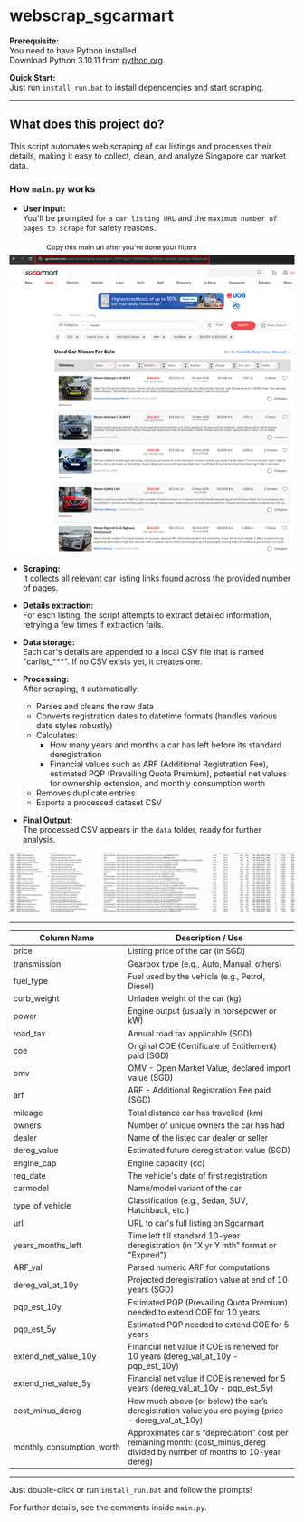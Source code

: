 # webscrap_sgcarmart

**Prerequisite:**  
You need to have Python installed.  
Download Python 3.10.11 from [python.org](https://www.python.org/downloads/release/python-31011/).

**Quick Start:**  
Just run `install_run.bat` to install dependencies and start scraping.

---

## What does this project do?

This script automates web scraping of car listings and processes their details, making it easy to collect, clean, and analyze Singapore car market data.

### How `main.py` works

- **User input:**  
  You'll be prompted for a `car listing URL` and the `maximum number of pages to scrape` for safety reasons.

![Sample Screenshot](assets/main_url.png)

- **Scraping:**  
  It collects all relevant car listing links found across the provided number of pages.

- **Details extraction:**  
  For each listing, the script attempts to extract detailed information, retrying a few times if extraction fails.

- **Data storage:**  
  Each car's details are appended to a local CSV file that is named "carlist_***". If no CSV exists yet, it creates one.

- **Processing:**  
  After scraping, it automatically:
  - Parses and cleans the raw data
  - Converts registration dates to datetime formats (handles various date styles robustly)
  - Calculates:
    - How many years and months a car has left before its standard deregistration
    - Financial values such as ARF (Additional Registration Fee), estimated PQP (Prevailing Quota Premium), potential net values for ownership extension, and monthly consumption worth
  - Removes duplicate entries
  - Exports a processed dataset CSV

- **Final Output:**  
  The processed CSV appears in the `data` folder, ready for further analysis.

![Sample results - RAW](assets/results.png)

---

| Column Name                 | Description / Use                                                                                                                                             |
|-----------------------------|---------------------------------------------------------------------------------------------------------------------------------------------------------------|
| price                       | Listing price of the car (in SGD)                                                                                                                            |
| transmission                | Gearbox type (e.g., Auto, Manual, others)                                                                                                                    |
| fuel_type                   | Fuel used by the vehicle (e.g., Petrol, Diesel)                                                                                                              |
| curb_weight                 | Unladen weight of the car (kg)                                                                                                                               |
| power                       | Engine output (usually in horsepower or kW)                                                                                                                  |
| road_tax                    | Annual road tax applicable (SGD)                                                                                                                             |
| coe                         | Original COE (Certificate of Entitlement) paid (SGD)                                                                                                        |
| omv                         | OMV - Open Market Value, declared import value (SGD)                                                                                                         |
| arf                         | ARF - Additional Registration Fee paid (SGD)                                                                                                                 |
| mileage                     | Total distance car has travelled (km)                                                                                                                        |
| owners                      | Number of unique owners the car has had                                                                                                                      |
| dealer                      | Name of the listed car dealer or seller                                                                                                                      |
| dereg_value                 | Estimated future deregistration value (SGD)                                                                                                                  |
| engine_cap                  | Engine capacity (cc)                                                                                                                                         |
| reg_date                    | The vehicle's date of first registration                                                                                                                     |
| carmodel                    | Name/model variant of the car                                                                                                                                |
| type_of_vehicle             | Classification (e.g., Sedan, SUV, Hatchback, etc.)                                                                                                           |
| url                         | URL to car's full listing on Sgcarmart                                                                                                                       |
| years_months_left           | Time left till standard 10-year deregistration (in "X yr Y mth" format or "Expired")                                                                         |
| ARF_val                     | Parsed numeric ARF for computations                                                                                                                          |
| dereg_val_at_10y            | Projected deregistration value at end of 10 years (SGD)                                                                                                      |
| pqp_est_10y                 | Estimated PQP (Prevailing Quota Premium) needed to extend COE for 10 years                                                                                   |
| pqp_est_5y                  | Estimated PQP needed to extend COE for 5 years                                                                                                               |
| extend_net_value_10y        | Financial net value if COE is renewed for 10 years (dereg_val_at_10y - pqp_est_10y)                                                                          |
| extend_net_value_5y         | Financial net value if COE is renewed for 5 years (dereg_val_at_10y - pqp_est_5y)                                                                            |
| cost_minus_dereg            | How much above (or below) the car’s deregistration value you are paying (price - dereg_val_at_10y)                                                           |
| monthly_consumption_worth   | Approximates car's “depreciation” cost per remaining month: (cost_minus_dereg divided by number of months to 10-year dereg)                                  |



---

Just double-click or run `install_run.bat` and follow the prompts!

For further details, see the comments inside `main.py`.
